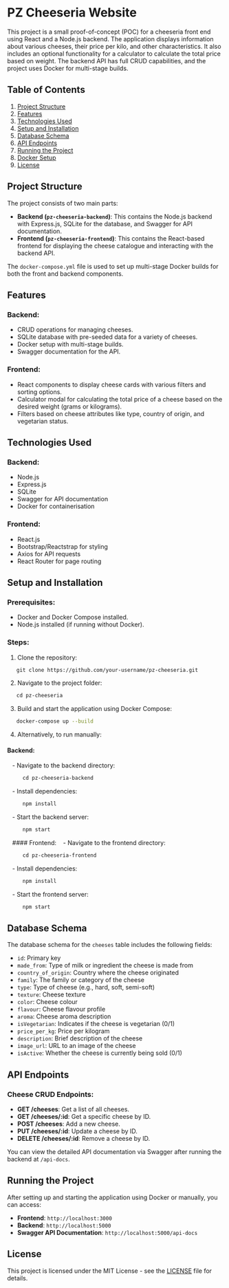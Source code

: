 # PZ Cheeseria Website

This project is a small proof-of-concept (POC) for a cheeseria front end using React and a Node.js backend. The application displays information about various cheeses, their price per kilo, and other characteristics. It also includes an optional functionality for a calculator to calculate the total price based on weight. The backend API has full CRUD capabilities, and the project uses Docker for multi-stage builds.

## Table of Contents
1. [Project Structure](#project-structure)
2. [Features](#features)
3. [Technologies Used](#technologies-used)
4. [Setup and Installation](#setup-and-installation)
5. [Database Schema](#database-schema)
6. [API Endpoints](#api-endpoints)
7. [Running the Project](#running-the-project)
8. [Docker Setup](#docker-setup)
9. [License](#license)

## Project Structure

The project consists of two main parts:
- **Backend (`pz-cheeseria-backend`)**: This contains the Node.js backend with Express.js, SQLite for the database, and Swagger for API documentation.
- **Frontend (`pz-cheeseria-frontend`)**: This contains the React-based frontend for displaying the cheese catalogue and interacting with the backend API.

The `docker-compose.yml` file is used to set up multi-stage Docker builds for both the front and backend components.

## Features

### Backend:
- CRUD operations for managing cheeses.
- SQLite database with pre-seeded data for a variety of cheeses.
- Docker setup with multi-stage builds.
- Swagger documentation for the API.

### Frontend:
- React components to display cheese cards with various filters and sorting options.
- Calculator modal for calculating the total price of a cheese based on the desired weight (grams or kilograms).
- Filters based on cheese attributes like type, country of origin, and vegetarian status.

## Technologies Used

### Backend:
- Node.js
- Express.js
- SQLite
- Swagger for API documentation
- Docker for containerisation

### Frontend:
- React.js
- Bootstrap/Reactstrap for styling
- Axios for API requests
- React Router for page routing

## Setup and Installation

### Prerequisites:
- Docker and Docker Compose installed.
- Node.js installed (if running without Docker).

### Steps:
1. Clone the repository:
 ```bash
   git clone https://github.com/your-username/pz-cheeseria.git
 ```
2. Navigate to the project folder:
 ```bash
   cd pz-cheeseria
 ```

3. Build and start the application using Docker Compose:
 ```bash
   docker-compose up --build
 ```

4. Alternatively, to run manually:
   
#### Backend:
   - Navigate to the backend directory:
 ```bash
     cd pz-cheeseria-backend
 ```
   - Install dependencies:
 ```bash
     npm install
 ```
   - Start the backend server:
 ```bash
     npm start
 ```

   #### Frontend:
   - Navigate to the frontend directory:
 ```bash
     cd pz-cheeseria-frontend
 ```
   - Install dependencies:
 ```bash
     npm install
 ```
   - Start the frontend server:
 ```bash
     npm start
 ```

## Database Schema

The database schema for the `cheeses` table includes the following fields:

- `id`: Primary key
- `made_from`: Type of milk or ingredient the cheese is made from
- `country_of_origin`: Country where the cheese originated
- `family`: The family or category of the cheese
- `type`: Type of cheese (e.g., hard, soft, semi-soft)
- `texture`: Cheese texture
- `color`: Cheese colour
- `flavour`: Cheese flavour profile
- `aroma`: Cheese aroma description
- `isVegetarian`: Indicates if the cheese is vegetarian (0/1)
- `price_per_kg`: Price per kilogram
- `description`: Brief description of the cheese
- `image_url`: URL to an image of the cheese
- `isActive`: Whether the cheese is currently being sold (0/1)

## API Endpoints

### Cheese CRUD Endpoints:

- **GET /cheeses**: Get a list of all cheeses.
- **GET /cheeses/:id**: Get a specific cheese by ID.
- **POST /cheeses**: Add a new cheese.
- **PUT /cheeses/:id**: Update a cheese by ID.
- **DELETE /cheeses/:id**: Remove a cheese by ID.

You can view the detailed API documentation via Swagger after running the backend at `/api-docs`.

## Running the Project

After setting up and starting the application using Docker or manually, you can access:

- **Frontend**: `http://localhost:3000`
- **Backend**: `http://localhost:5000`
- **Swagger API Documentation**: `http://localhost:5000/api-docs`

## License

This project is licensed under the MIT License - see the [LICENSE](LICENSE) file for details.